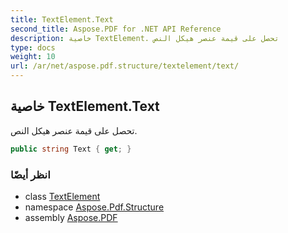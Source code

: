 ```yaml
---
title: TextElement.Text
second_title: Aspose.PDF for .NET API Reference
description: خاصية TextElement. تحصل على قيمة عنصر هيكل النص
type: docs
weight: 10
url: /ar/net/aspose.pdf.structure/textelement/text/
---
```

## خاصية TextElement.Text

تحصل على قيمة عنصر هيكل النص.

```csharp
public string Text { get; }
```

### انظر أيضًا

* class [TextElement](../)
* namespace [Aspose.Pdf.Structure](../../../aspose.pdf.structure/)
* assembly [Aspose.PDF](../../../)